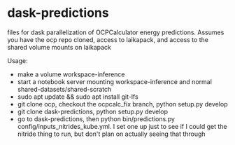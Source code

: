 # dask-predictions
files for dask parallelization of OCPCalculator energy predictions. Assumes you have the ocp repo cloned, access to laikapack, and access to the shared volume mounts on laikapack

Usage:
- make a volume workspace-inference
- start a notebook server mounting workspace-inference and normal shared-datasets/shared-scratch
- sudo apt update && sudo apt install git-lfs
- git clone ocp, checkout the ocpcalc_fix branch, python setup.py develop
- git clone dask-predictions, python setup.py develop
- go to dask-predictions, then python bin/predictions.py config/inputs_nitrides_kube.yml. I set one up just to see if I could get the nitride thing to run, but don't plan on actually seeing that through
